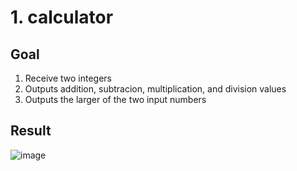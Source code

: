 # 1. calculator

## Goal

1. Receive two integers
2. Outputs addition, subtracion, multiplication, and division values
3. Outputs the larger of the two input numbers

## Result

![image](https://github.com/crevee/c-review/assets/64821752/f24e9847-8a2e-4f2f-b9cb-207516034be5)
